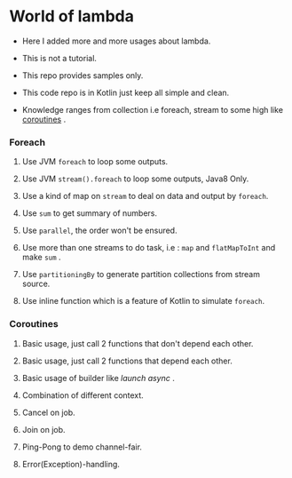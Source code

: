 # World of lambda
- Here I added more and more usages about lambda.

- This is not a tutorial.

- This repo provides samples only.

- This code repo is in Kotlin just keep all simple and clean.

- Knowledge ranges from collection i.e foreach, stream to some high like [coroutines](https://github.com/Kotlin/kotlinx.coroutines/blob/master/coroutines-guide.md) .


### Foreach

1. Use JVM ```foreach``` to loop some outputs.

2. Use JVM ```stream().foreach``` to loop some outputs, Java8 Only.

3. Use a kind of map on ```stream``` to deal on data and output by ```foreach```.

4. Use ```sum``` to get summary of numbers.

5. Use ```parallel```, the order won't be ensured.

6. Use more than one streams to do task, i.e : ```map``` and ```flatMapToInt```  and make ```sum``` .

7. Use ```partitioningBy``` to generate partition collections from stream source.

8. Use inline function which is a feature of Kotlin to simulate ```foreach```.

### Coroutines

1. Basic usage, just call 2 functions that don't depend each other.

2. Basic usage, just call 2 functions that depend each other.

3. Basic usage of builder like *launch* *async* .

4. Combination of different context.

5. Cancel on job.

6. Join on job.

7. Ping-Pong to demo channel-fair.

8. Error(Exception)-handling.
